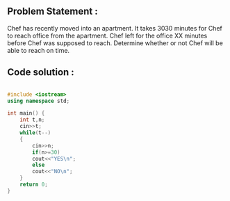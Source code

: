 ## Problem Statement :

Chef has recently moved into an apartment. It takes 3030 minutes for Chef to reach office from the apartment.
Chef left for the office XX minutes before Chef was supposed to reach. Determine whether or not Chef will be able to reach on time.


## Code solution :

```cpp

#include <iostream>
using namespace std;

int main() {
	int t,n;
	cin>>t;
	while(t--)
	{
	    cin>>n;
	    if(n>=30)
	    cout<<"YES\n";
	    else 
	    cout<<"NO\n";
	}
	return 0;
}


```


